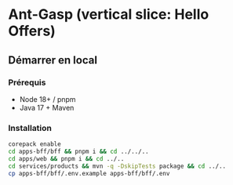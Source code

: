 # Ant-Gasp (vertical slice: Hello Offers)

## Démarrer en local
### Prérequis
- Node 18+ / pnpm
- Java 17 + Maven

### Installation
```bash
corepack enable
cd apps-bff/bff && pnpm i && cd ../../..
cd apps/web && pnpm i && cd ../..
cd services/products && mvn -q -DskipTests package && cd ../..
cp apps-bff/bff/.env.example apps-bff/bff/.env
